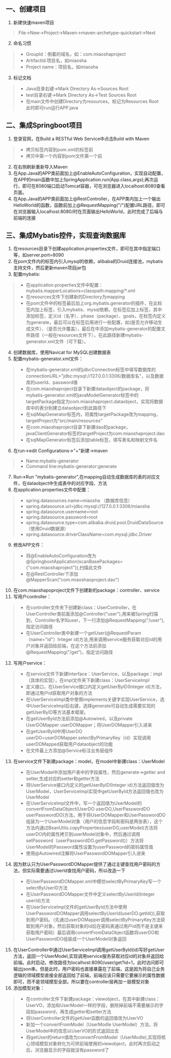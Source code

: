 ## 一、创建项目  
1. 新建快速maven项目  
> File->New->Project->Maven->maven-archetype-quickstart->Next
2. 命名习惯  
>* GroupId：倒着的域名，如：com.miaoshaproject  
>* ArtifactId:项目名，如miaosha  
>* Project name：项目名，如miaosha  
3. 标记文档  
>* Java目录右键->Mark Directory As->Sources Root  
>* test目录右键->Mark Directory As->Test Sources Root
>* 在main文件中创建Directory为resources，标记为Resources Root  
此时即可run运行APP.java  
## 二、集成Springboot项目  
1. 登录官网，在Build a RESTful Web Service中点击Build with Maven
>* 拷贝<parent>标签内容到pom.xml的<properties>标签前  
>* 拷贝<dependencies>中第一个<dependency>内容到pom文件第一个<dependency>前  
2. 在右侧刷新重新导入Maven  
3. 在App.Java的APP类前面加上@EnableAutoConfiguration，实现自动配置，在APP的main函数中加上SpringApplication.run(App.class,args);再次运行，即可在8080端口启动Tomcat容器，可在浏览器进入localhost:8080查看页面。
4. 在App.Java的APP类前面加上@RestController，在APP类内加上一个输出HelloWorld的函数，函数前加上@RequestMapping("/")配置URL路径，即可在浏览器输入localhost:8080/时在页面输出HelloWorld，此时完成了后端与前端的连接  
## 三、集成Mybatis控件，实现查询数据库    
1. 在resources目录下创建application.properties文件，即可在其中指定端口等，如server.port=8090  
2. 在pom文件内的<dependencies>标签内引入mysql的依赖，alibaba的Druid连接池，mybatis支持文件，然后更新maven项目jar包  
3. 配置mybatis:  
  >* 在application.properties文件中配置：mybatis.mapperLocations=classpath:mapping/*.xml  
  >* 在resources文件下创建新的Directory为mapping  
  >* 在pom文件中的<plugins>标签最后加上org.mybatis.generator的插件，在此<plugin>标签内加上<dependencies>标签，引入mybatis、mysql依赖，在<dependencies>标签后加上<executions>标签，其中添加<execution>标签，定义id（名字）、phase（package）、goals，在<goals>标签内定义<goal>为generate，最后可以在<executions>标签后用<configaration>进行一些配置，如<verbose>(是否允许移动生成文件）、<overwrite>（是否允许覆盖），最后在<configurationFile>中添加mybatis-generator的配置文件路径（一般在resources文件下），在此路径新建mybatis-generator.xml文件（可下载）。    
4. 创建数据库，使用Navicat for MySQL创建数据表  
5. 配置mybatis-generator.xml文件：  
 >* 在mybatis-generator.xml的jdbcConnection标签中填写数据库的connectionURL="jdbc:mysql://127.0.0.1:3306/数据库名"，以及数据库的userId、password值  
 >* 在com.miaoshaproject目录下新建dataobject的package，将mybatis-generator.xml的javaModelGenerator标签中的targetPackage指定为com.miaoshaproject.dataobject，实现将数据库中的表分别建立dataobject到此路径下  
 >*  在sqlMapGenerator标签内，将属性targetPackage改为mapping，targetProject为“src/main/resources”  
 >* 在com.miaoshaproject目录下新建dao的package，javaClientGenerator标签的targetProject为com.miaoshaproject.dao  
 >* 在sqlMapGenerator标签后添加table标签，填写表名和映射文件名          
6. 在run->edit Configurations->"+"新建->maven  
>* Name:mybatis-generator  
>*  Command line:mybatis-generator:generate  
7. Run->Run "mybatis-generator",在mapping自动生成数据库的表的对应文件，在dataobject中生成表中的对应字段、方法    
8. 在application.properties文件中配置：   
 >* spring.datasources.name=miaosha  （数据库信息）
 >* spring.datasource.url=jdbc:mysql://127.0.0.1:3306/miaosha  
 >* spring.datasource.username=root  
 >* spring.datasource.password=root  
 >* spring.datasource.type=com.alibaba.druid.pool.DruidDataSource（使用Druid数据源）
 >* spring.datasource.driverClassName=com.mysql.jdbc.Driver  
9. 修改APP文件：  
  >* 将@EnableAutoConfiguration改为@SpringbootApplication(scanBasePackages={"com.miaoshaproject"}),扫描此文件  
  >* 在@RestController下添加@MapperScan("com.miaoshaoproject.dao") 
 10. 在com.miaoshapoproject文件下创建新的package：controller、service  
 11. 写用户controller：  
  >* 在controller文件夹下创建新class：UserController，在UserController类前面添加@Controller("user"),用来被Spring扫描到，Controller名字叫user，下一行添加@RequestMapping("/user"),指定访问路径  
  >* 在UserController类中新建一个getUser(@RequestParam（name="id"）Integer id)方法,用来调用service服务获取对应id的用户对象并返回给前端，在这个方法前添加@RequestMapping("/get")，指定访问路径  
 12. 写用户service：  
  >* 在service文件下新建Interface：UserService，以及package：impl（具体的实现），在impl文件夹下新建class：UserServiceImpl  
  >* 定义接口，在UserService接口内定义getUserByID(Integer id)方法，即通过用户id获取用户对象的方法  
  >* 在UserServiceImpl类中使用implements关键字实现UserService，选中UserServiceImpl后右键，选择generate可自动生成需要实现的getUserByID等方法基本框架。
  >* 在getUserById方法前添加@Autowired，以及private UserDOMapper userDOMapper；将UserDOMapper引入进来
  >* 在getUserById中用UserDO userDO=userDOMapper.selectByPrimaryKey（id）实现调用userDOMapped获取用户dataobject的功能
  >* 在文件最上方添加@Service标注业务层组件  
13. 在service文件下新建package：model，在model中新建class：UserModel  
  >* 在UserModel中添加用户表中的字段属性，然后generate->getter and setter,生成对应的setter和getter方法  
  >* 将UserService接口内定义的getUserByID(Integer id)方法返回值改为UserModel，UserServiceImpl实现中getUserById方法返回值也改为UserModel  
  >* 在UserServiceImpl文件中，写一个返回值为UserModel的convertFromDataObject(UserDO userDO,UserPasswordDO userPasswordDO)方法，用于将UserDOMapper和UserPasswordDO组装为一个UserModel对象（用户的信息字段和密码是两张表），这个方法内通过BeanUtils.copyProperties(userDO,userModel)方法将userDO内的属性拷贝到userModel对象中，然后通过调用setPassword（userPasswordDO.getPassword()）方法将UserModel的Password属性设置为userPassword的密码属性值  
  >* 使用@Autowired注解将UserPasswordDOMapper引入进来  
14. 因为默认只为UserPasswordDOMapper提供了通过主键查找用户密码的方法，但实际需要通过UserId查找用户密码，所以改造一下  
  >* 在UserPasswordDOMapper.xml中模仿selectByPrimaryKey写一个selectByUserID方法  
  >* 在UserPasswordDOMapper文件中定义selectByUserId(Integer userId)方法  
  >* 在UserServiceImpl文件的getUserById方法中使用UserPasswordDOMapper调用selectByUserId(userDO.getId()),获取到用户密码。（先通过userDOMapper调用selectByPrimaryKey方法获取到用户对象，然后获取对象的id后在密码表通过用户id而不是主键来获取用户密码）最后调用convertFromDataObject函数将userDO和UserPasswordDO组装成一个UserModel对象返回  
15. 在UserController中通过UserServiceImpl调用getUserById(id)写好getUser方法，返回一个UserModel,实现调用service服务获取对应id的对象并返回给前端。此时启动，修改路径为localhost:8090/user/get?id=1，此时访问即可输出json串。但是此时，用户密码也直接暴露在了前端，这是因为将自己业务逻辑的领域模型直接全部返回给了前端，前端应该只需要它要展示的属性数据即可，而不是领域模型全部。所以要在controller层再加一层模型对象  
16. 添加模型对象：  
  >* 在controller文件下新建package：viewobject，在其中新建class：UserVO，添加和UserModel一样的字段，删除掉前端不需要展示的字段如password，再生成getter和setter方法  
  >* 将UserController文件的getUser函数的返回值改为UserVO  
  >* 新加一个convertFromModel（UserModle UserModel）方法，将UserModel中的信息以UserVO的形式返回出去  
  >* 将getUser的return值改为convertFromModel（UserModle),实现将核心领域模型对象转化为可供前端使用的viewobject，此时再次启动之后，浏览器显示的字段就没有password了  
  
